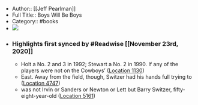 - Author:: [[Jeff Pearlman]]
- Full Title:: Boys Will Be Boys
- Category:: #books
- ![](https://images-na.ssl-images-amazon.com/images/I/51ZKsN73ZxL._SL200_.jpg)
- ### Highlights first synced by #Readwise [[November 23rd, 2020]]
    - Holt a No. 2 and 3 in 1992; Stewart a No. 2 in 1990. If any of the players were not on the Cowboys’ ([Location 1130](https://readwise.io/to_kindle?action=open&asin=B001F76U0G&location=1130))
    - East. Away from the field, though, Switzer had his hands full trying to ([Location 4747](https://readwise.io/to_kindle?action=open&asin=B001F76U0G&location=4747))
    - was not Irvin or Sanders or Newton or Lett but Barry Switzer, fifty-eight-year-old ([Location 5161](https://readwise.io/to_kindle?action=open&asin=B001F76U0G&location=5161))
